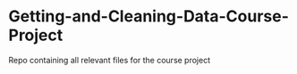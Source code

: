 # Getting-and-Cleaning-Data-Course-Project
Repo containing all relevant files for the course project
